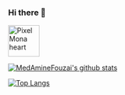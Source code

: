 ### Hi there 👋

<p float="left">
 <img src="https://github.githubassets.com/images/modules/site/sponsors/pixel-mona-heart.gif" alt="Pixel Mona heart" width="64" height="64">

</p>
<p float="left">
 
[![MedAmineFouzai's github stats](https://github-readme-stats.vercel.app/api?username=MedAmineFouzai&show_icons=true&theme=graywhite )](https://github.com/MedAmineFouzai)

[![Top Langs](https://github-readme-stats.vercel.app/api/top-langs/?username=MedAmineFouzai&show_icons=true&theme=graywhite )](https://github.com/anuraghazra/github-readme-stats)
</p>

